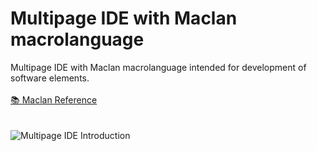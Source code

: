 # Multipage IDE with Maclan macrolanguage
Multipage IDE with Maclan macrolanguage intended for development of software elements.
<br>
<br>
[📚 Maclan Reference](https://multipage-software.github.io/maclan_reference_old/)<br>
<br>
<br>
![Multipage IDE Introduction](assets/multipage_ide_intro.gif)